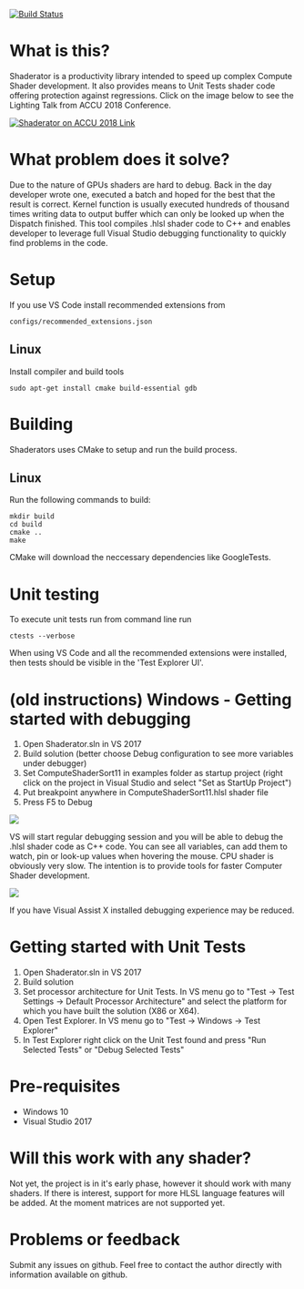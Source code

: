 [![Build Status](https://potrecs.visualstudio.com/_apis/public/build/definitions/76cd276e-183c-4a57-9255-523bf379583d/2/badge)](https://potrecs.visualstudio.com/Shaderator/_build/index?definitionId=2)

# What is this?
Shaderator is a productivity library intended to speed up complex Compute Shader development. It also provides means to Unit Tests shader code offering protection against regressions. Click on the image below to see the Lighting Talk from ACCU 2018 Conference.

[![Shaderator on ACCU 2018 Link](http://img.youtube.com/vi/WUDPdin83A0/0.jpg)](http://www.youtube.com/watch?v=WUDPdin83A0)

# What problem does it solve?
Due to the nature of GPUs shaders are hard to debug. Back in the day developer wrote one, executed a batch and hoped for the best that the result is correct. Kernel function is usually executed hundreds of thousand times writing data to output buffer which can only be looked up when the Dispatch finished. This tool compiles .hlsl shader code to C++ and enables developer to leverage full Visual Studio debugging functionality to quickly find problems in the code.

# Setup

If you use VS Code install recommended extensions from 

```configs/recommended_extensions.json```

## Linux

Install compiler and build tools

```sudo apt-get install cmake build-essential gdb```

# Building

Shaderators uses CMake to setup and run the build process.

## Linux

Run the following commands to build:

```
mkdir build
cd build
cmake ..
make
```

CMake will download the neccessary dependencies like GoogleTests.

# Unit testing

To execute unit tests run from command line run

```ctests --verbose```

When using VS Code and all the recommended extensions were installed, then tests should be visible in the 'Test Explorer UI'.


# (old instructions) Windows - Getting started with debugging 

1. Open Shaderator.sln in VS 2017
2. Build solution (better choose Debug configuration to see more variables under debugger)
3. Set ComputeShaderSort11 in examples folder as startup project (right click on the project in Visual Studio and select "Set as StartUp Project")
4. Put breakpoint anywhere in ComputeShaderSort11.hlsl shader file 
5. Press F5 to Debug

![](http://oi65.tinypic.com/358dwm1.jpg)

VS will start regular debugging session and you will be able to debug the .hlsl shader code as C++ code. You can see all variables, can add them to watch, pin or look-up values when hovering the mouse.
CPU shader is obviously very slow. The intention is to provide tools for faster Computer Shader development.

![](http://oi67.tinypic.com/1zp6rvc.jpg)

If you have Visual Assist X installed debugging experience may be reduced.

# Getting started with Unit Tests

1. Open Shaderator.sln in VS 2017
2. Build solution 
3. Set processor architecture for Unit Tests. In VS menu go to "Test -> Test Settings -> Default Processor Architecture" and select the platform for which you have built the solution (X86 or X64).
4. Open Test Explorer. In VS menu go to "Test -> Windows -> Test Explorer"
5. In Test Explorer right click on the Unit Test found and press "Run Selected Tests" or "Debug Selected Tests"

# Pre-requisites

* Windows 10
* Visual Studio 2017

# Will this work with any shader?
Not yet, the project is in it's early phase, however it should work with many shaders. If there is interest, support for more HLSL language features will be added.
At the moment matrices are not supported yet.

# Problems or feedback

Submit any issues on github. Feel free to contact the author directly with information available on github.

